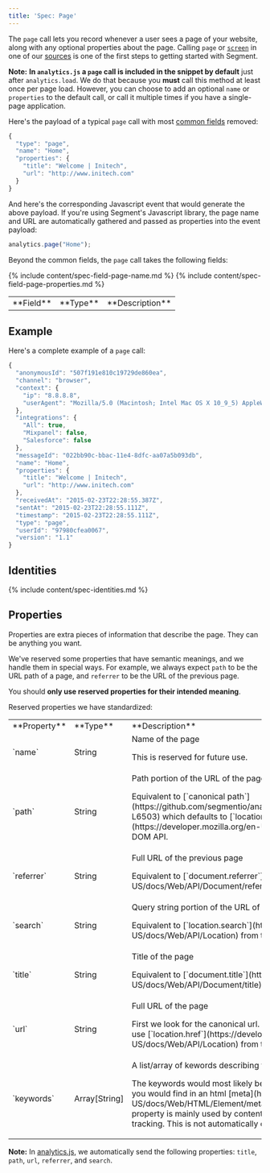 ```yaml
---
title: 'Spec: Page'
---
```


The `page` call lets you record whenever a user sees a page of your website, along with any optional properties about the page. Calling `page` or [`screen`](/docs/connections/spec/screen/) in one of our [sources](/docs/connections/sources/) is one of the first steps to getting started with Segment.

**Note:** **In `analytics.js` a `page` call is included in the snippet by default** just after `analytics.load`. We do that because you **must** call this method at least once per page load. However, you can choose to add an optional `name` or `properties` to the default call, or call it multiple times if you have a single-page application.

Here's the payload of a typical `page` call with most [common fields](/docs/connections/spec/common/) removed:

```js
{
  "type": "page",
  "name": "Home",
  "properties": {
    "title": "Welcome | Initech",
    "url": "http://www.initech.com"
  }
}
```

And here's the corresponding Javascript event that would generate the above payload. If you're using Segment's Javascript library, the page name and URL are automatically gathered and passed as properties into the event payload:

```js
analytics.page("Home");
```

Beyond the common fields, the `page` call takes the following fields:

<table>
  <tr>
    <td>**Field**</td>
    <td>**Type**</td>
    <td>**Description**</td>
  </tr>
  {% include content/spec-field-page-name.md %}
  {% include content/spec-field-page-properties.md %}
</table>


## Example

Here's a complete example of a `page` call:

```js
{
  "anonymousId": "507f191e810c19729de860ea",
  "channel": "browser",
  "context": {
    "ip": "8.8.8.8",
    "userAgent": "Mozilla/5.0 (Macintosh; Intel Mac OS X 10_9_5) AppleWebKit/537.36 (KHTML, like Gecko) Chrome/40.0.2214.115 Safari/537.36"
  },
  "integrations": {
    "All": true,
    "Mixpanel": false,
    "Salesforce": false
  },
  "messageId": "022bb90c-bbac-11e4-8dfc-aa07a5b093db",
  "name": "Home",
  "properties": {
    "title": "Welcome | Initech",
    "url": "http://www.initech.com"
  },
  "receivedAt": "2015-02-23T22:28:55.387Z",
  "sentAt": "2015-02-23T22:28:55.111Z",
  "timestamp": "2015-02-23T22:28:55.111Z",
  "type": "page",
  "userId": "97980cfea0067",
  "version": "1.1"
}
```

## Identities

{% include content/spec-identities.md %}

## Properties

Properties are extra pieces of information that describe the page. They can be anything you want.

We've reserved some properties that have semantic meanings, and we handle them in special ways. For example, we always expect `path` to be the URL path of a page, and `referrer` to be the URL of the previous page.

You should **only use reserved properties for their intended meaning**.

Reserved properties we have standardized:

<table>
  <tr>
    <td>**Property**</td>
    <td>**Type**</td>
    <td>**Description**</td>
  </tr>
  <tr>
    <td>`name`</td>
    <td>String</td>
    <td>Name of the page
      <p> This is reserved for future use.</p>
    </td>
  </tr>
  <tr>
    <td>`path`</td>
    <td>String</td>
    <td>Path portion of the URL of the page
      <p> Equivalent to [`canonical path`](https://github.com/segmentio/analytics.js/blob/master/analytics.js#L6499-L6503) which defaults to [`location.pathname`](https://developer.mozilla.org/en-US/docs/Web/API/Location) from the DOM API.</p>
    </td>
  </tr>
  <tr>
    <td>`referrer` </td>
    <td>String</td>
    <td>Full URL of the previous page
      <p> Equivalent to [`document.referrer`](https://developer.mozilla.org/en-US/docs/Web/API/Document/referrer) from the DOM API.</p></td>
  </tr>
  <tr>
    <td>`search`</td>
    <td>String</td>
    <td>Query string portion of the URL of the page
      <p> Equivalent to [`location.search`](https://developer.mozilla.org/en-US/docs/Web/API/Location) from the DOM API.</p></td>
  </tr>
  <tr>
    <td>`title`</td>
    <td>String</td>
    <td>Title of the page
      <p> Equivalent to [`document.title`](https://developer.mozilla.org/en-US/docs/Web/API/Document/title) from the DOM API.</p></td>
  </tr>
  <tr>
    <td>`url`</td>
    <td>String</td>
    <td>Full URL of the page
      <p> First we look for the canonical url. If the canonical url is not provided, we use [`location.href`](https://developer.mozilla.org/en-US/docs/Web/API/Location) from the DOM API.</p></td>
  </tr>
    <tr>
    <td>`keywords`</td>
    <td>Array[String]</td>
    <td>A list/array of kewords describing the content of the page.
      <p> The keywords would most likely be the same as, or similar to, the keywords you would find in an html [meta](https://developer.mozilla.org/en-US/docs/Web/HTML/Element/meta#Attributes) tag for SEO purposes. This property is mainly used by content publishers that rely heavily on pageview tracking. This is not automatically collected.</p>
    </td>
  </tr>
</table>

**Note:** In [analytics.js](/docs/connections/sources/catalog/libraries/website/javascript/), we automatically send the following properties: `title`, `path`, `url`, `referrer`, and `search`.
